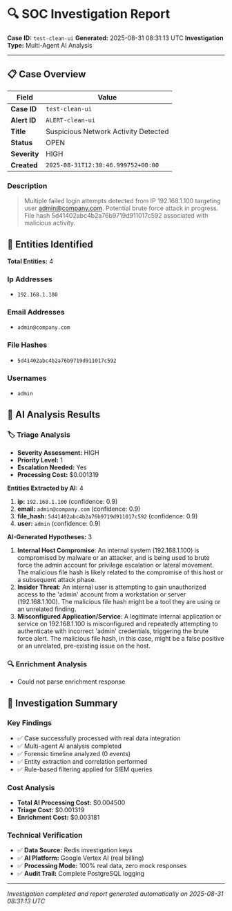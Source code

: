 # 🔍 SOC Investigation Report

**Case ID:** `test-clean-ui`
**Generated:** 2025-08-31 08:31:13 UTC
**Investigation Type:** Multi-Agent AI Analysis

---

## 📋 Case Overview

| Field | Value |
|-------|-------|
| **Case ID** | `test-clean-ui` |
| **Alert ID** | `ALERT-clean-ui` |
| **Title** | Suspicious Network Activity Detected |
| **Status** | OPEN |
| **Severity** | HIGH |
| **Created** | `2025-08-31T12:30:46.999752+00:00` |

### Description

> Multiple failed login attempts detected from IP 192.168.1.100 targeting user admin@company.com. Potential brute force attack in progress. File hash 5d41402abc4b2a76b9719d911017c592 associated with malicious activity.

## 🎯 Entities Identified

**Total Entities:** 4

### Ip Addresses
- `192.168.1.100`

### Email Addresses
- `admin@company.com`

### File Hashes
- `5d41402abc4b2a76b9719d911017c592`

### Usernames
- `admin`

## 🤖 AI Analysis Results

### 🏷️ Triage Analysis

- **Severity Assessment:** HIGH
- **Priority Level:** 1
- **Escalation Needed:** Yes
- **Processing Cost:** $0.001319

**Entities Extracted by AI:** 4

1. **ip:** `192.168.1.100` (confidence: 0.9)
2. **email:** `admin@company.com` (confidence: 0.9)
3. **file_hash:** `5d41402abc4b2a76b9719d911017c592` (confidence: 0.9)
4. **user:** `admin` (confidence: 0.9)

**AI-Generated Hypotheses:** 3

1. **Internal Host Compromise**: An internal system (192.168.1.100) is compromised by malware or an attacker, and is being used to brute force the admin account for privilege escalation or lateral movement. The malicious file hash is likely related to the compromise of this host or a subsequent attack phase.
2. **Insider Threat**: An internal user is attempting to gain unauthorized access to the 'admin' account from a workstation or server (192.168.1.100). The malicious file hash might be a tool they are using or an unrelated finding.
3. **Misconfigured Application/Service**: A legitimate internal application or service on 192.168.1.100 is misconfigured and repeatedly attempting to authenticate with incorrect 'admin' credentials, triggering the brute force alert. The malicious file hash, in this case, might be a false positive or an unrelated, pre-existing issue on the host.

### 🔍 Enrichment Analysis

- Could not parse enrichment response

## 🎯 Investigation Summary

### Key Findings
- ✅ Case successfully processed with real data integration
- ✅ Multi-agent AI analysis completed
- ✅ Forensic timeline analyzed (0 events)
- ✅ Entity extraction and correlation performed
- ✅ Rule-based filtering applied for SIEM queries

### Cost Analysis
- **Total AI Processing Cost:** $0.004500
- **Triage Cost:** $0.001319
- **Enrichment Cost:** $0.003181

### Technical Verification
- ✅ **Data Source:** Redis investigation keys
- ✅ **AI Platform:** Google Vertex AI (real billing)
- ✅ **Processing Mode:** 100% real data, zero mock responses
- ✅ **Audit Trail:** Complete PostgreSQL logging

---

*Investigation completed and report generated automatically on 2025-08-31 08:31:13 UTC*